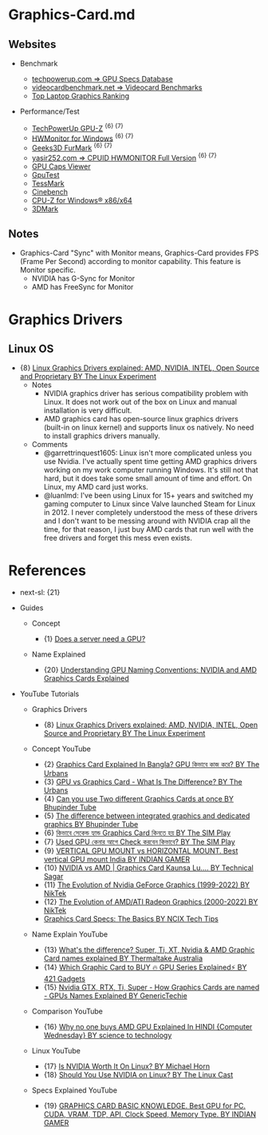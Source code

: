 # Graphics-Card.md

## Websites

* Benchmark
  * [techpowerup.com => GPU Specs Database](https://www.techpowerup.com/gpu-specs/)
  * [videocardbenchmark.net => Videocard Benchmarks](https://www.videocardbenchmark.net/)
  * [Top Laptop Graphics Ranking](https://laptopmedia.com/top-laptop-graphics-ranking/)

* Performance/Test
  * [TechPowerUp GPU-Z](https://www.techpowerup.com/gpuz/) <sup>{6} {7}</sup>
  * [HWMonitor for Windows](https://www.cpuid.com/softwares/hwmonitor.html) <sup>{6} {7}</sup>
  * [Geeks3D FurMark](https://geeks3d.com/furmark/) <sup>{6} {7}</sup>
  * [yasir252.com => CPUID HWMONITOR Full Version](https://www.yasir252.com/?s=cpuid) <sup>{6} {7}</sup>
  * [GPU Caps Viewer](https://ozone3d.net/gpu_caps_viewer/)
  * [GpuTest](https://geeks3d.com/gputest/)
  * [TessMark](https://www.ozone3d.net/benchmarks/tessmark/)
  * [Cinebench](https://www.maxon.net/en/cinebench)
  * [CPU-Z for Windows® x86/x64](https://www.cpuid.com/softwares/cpu-z.html)
  * [3DMark](https://benchmarks.ul.com/3dmark)

## Notes

* Graphics-Card "Sync" with Monitor means, Graphics-Card provides FPS (Frame Per Second) according to monitor capability. This feature is Monitor specific.
  * NVIDIA has G-Sync for Monitor
  * AMD has FreeSync for Monitor

# Graphics Drivers

## Linux OS

* {8} [Linux Graphics Drivers explained: AMD, NVIDIA, INTEL, Open Source and Proprietary BY The Linux Experiment](https://www.youtube.com/watch?v=CW1CLcT83as)
  * Notes
    * NVIDIA graphics driver has serious compatibility problem with Linux. It does not work out of the box on Linux and manual installation is very difficult.
    * AMD graphics card has open-source linux graphics drivers (built-in on linux kernel) and supports linux os natively. No need to install graphics drivers manually.
  * Comments
    * @garrettrinquest1605: Linux isn't more complicated unless you use Nvidia. I've actually spent time getting AMD graphics drivers working on my work computer running Windows. It's still not that hard, but it does take some small amount of time and effort. On Linux, my AMD card just works.
    * @luanlmd: I've been using Linux for 15+ years and switched my gaming computer to Linux since Valve launched Steam for Linux in 2012. I never completely understood the mess of these drivers and I don't want to be messing around with NVIDIA crap all the time, for that reason, I just buy AMD cards that run well with the free drivers and forget this mess even exists.

# References

* next-sl: {21}

* Guides

  * Concept
    * {1} [Does a server need a GPU?](https://serverfault.com/questions/1084176/does-a-server-need-a-gpu)

  * Name Explained
    * {20} [Understanding GPU Naming Conventions: NVIDIA and AMD Graphics Cards Explained](https://primetechsupport.com/blogs/gaming-pc-repairs/understanding-gpu-naming-conventions-nvidia-and-amd-graphics-cards-explained)

* YouTube Tutorials

  * Graphics Drivers
    * {8} [Linux Graphics Drivers explained: AMD, NVIDIA, INTEL, Open Source and Proprietary BY The Linux Experiment](https://www.youtube.com/watch?v=CW1CLcT83as)

  * Concept YouTube
    * {2} [Graphics Card Explained In Bangla? GPU কিভাবে কাজ করে? BY The Urbans](https://www.youtube.com/watch?v=IF4G6cPMh0w)
    * {3} [GPU vs Graphics Card - What Is The Difference? BY The Urbans](https://www.youtube.com/watch?v=GZqeus4Rec0)
    * {4} [Can you use Two different Graphics Cards at once BY Bhupinder Tube](https://www.youtube.com/watch?v=vTSp0_ssUOc)
    * {5} [The difference between integrated graphics and dedicated graphics BY Bhupinder Tube](https://www.youtube.com/watch?v=FPjO5Pw8gkk)
    * {6} [কিভাবে সেকেন্ড হ্যান্ড Graphics Card কিনতে হয় BY The SIM Play](https://www.youtube.com/watch?v=Eu7Mx5BQYAg)
    * {7} [Used GPU কেনার আগে Check করবেন কিভাবে? BY The SIM Play](https://www.youtube.com/watch?v=P977esvP4ps)
    * {9} [VERTICAL GPU MOUNT vs HORIZONTAL MOUNT. Best vertical GPU mount India BY INDIAN GAMER](https://www.youtube.com/watch?v=r3dF9y8DR0U)
    * {10} [NVIDIA vs AMD | Graphics Card Kaunsa Lu.... BY Technical Sagar](https://www.youtube.com/watch?v=W942lhAiNO0)
    * {11} [The Evolution of Nvidia GeForce Graphics (1999-2022) BY NikTek](https://www.youtube.com/watch?v=as-aVVm9JZI)
    * {12} [The Evolution of AMD/ATI Radeon Graphics (2000-2022) BY NikTek](https://www.youtube.com/watch?v=ZUMbVVVSr5Q)
    * [Graphics Card Specs: The Basics BY NCIX Tech Tips](https://www.youtube.com/watch?v=IR0e9hdSkI0)

  * Name Explain YouTube
    * {13} [What's the difference? Super, Ti, XT, Nvidia & AMD Graphic Card names explained BY Thermaltake Australia](https://www.youtube.com/watch?v=sTk87XPINSU)
    * {14} [Which Graphic Card to BUY 🔥 GPU Series Explained⚡ BY 421 Gadgets](https://www.youtube.com/watch?v=3qCZVl335js)
    * {15} [Nvidia GTX, RTX, Ti, Super - How Graphics Cards are named - GPUs Names Explained BY GenericTechie](https://www.youtube.com/watch?v=TPKOlN2-6-s)

  * Comparison YouTube
    * {16} [Why no one buys AMD GPU Explained In HINDI {Computer Wednesday} BY science to technology](https://www.youtube.com/watch?v=mpxg9bqyvFM)

  * Linux YouTube
    * {17} [Is NVIDIA Worth It On Linux? BY Michael Horn](https://www.youtube.com/watch?v=T163cUTPmhE)
    * {18} [Should You Use NVIDIA on Linux? BY The Linux Cast](https://www.youtube.com/watch?v=-4V0IfSfDCo)

  * Specs Explained YouTube
    * {19} [GRAPHICS CARD BASIC KNOWLEDGE. Best GPU for PC. CUDA, VRAM, TDP, API, Clock Speed, Memory Type. BY INDIAN GAMER](https://www.youtube.com/watch?v=IsIR2Jlws_Q)
